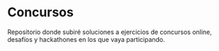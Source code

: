 # Concursos
Repositorio donde subiré soluciones a ejercicios de concursos online, desafíos y hackathones en los que vaya participando.
